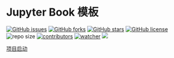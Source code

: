# Jupyter Book 模板

[![GitHub issues](https://img.shields.io/github/issues/xinetzone/matrix-theory)](https://github.com/xinetzone/matrix-theory/issues) [![GitHub forks](https://img.shields.io/github/forks/xinetzone/matrix-theory)](https://github.com/xinetzone/matrix-theory/network) [![GitHub stars](https://img.shields.io/github/stars/xinetzone/matrix-theory)](https://github.com/xinetzone/matrix-theory/stargazers) [![GitHub license](https://img.shields.io/github/license/xinetzone/matrix-theory)](https://github.com/xinetzone/matrix-theory/blob/main/LICENSE)  ![repo size](https://img.shields.io/github/repo-size/xinetzone/matrix-theory.svg) [![contributors](https://img.shields.io/github/contributors/xinetzone/matrix-theory.svg)](https://github.com/xinetzone/matrix-theory/graphs/contributors) [![watcher](https://img.shields.io/github/watchers/xinetzone/matrix-theory.svg)](https://github.com/xinetzone/matrix-theory/watchers) ![](https://github.com/xinetzone/matrix-theory/actions/workflows/book-deploy.yml/badge.svg)

[项目启动](start.md)

